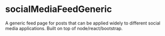 # socialMediaFeedGeneric
A generic feed page for posts that can be applied widely to different social media applications. Built on top of node/react/bootstrap.
